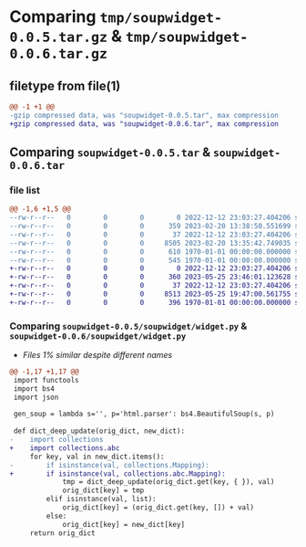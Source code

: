# Comparing `tmp/soupwidget-0.0.5.tar.gz` & `tmp/soupwidget-0.0.6.tar.gz`

## filetype from file(1)

```diff
@@ -1 +1 @@
-gzip compressed data, was "soupwidget-0.0.5.tar", max compression
+gzip compressed data, was "soupwidget-0.0.6.tar", max compression
```

## Comparing `soupwidget-0.0.5.tar` & `soupwidget-0.0.6.tar`

### file list

```diff
@@ -1,6 +1,5 @@
--rw-r--r--   0        0        0        0 2022-12-12 23:03:27.404206 soupwidget-0.0.5/README.md
--rw-r--r--   0        0        0      359 2023-02-20 13:38:50.551699 soupwidget-0.0.5/pyproject.toml
--rw-r--r--   0        0        0       37 2022-12-12 23:03:27.404206 soupwidget-0.0.5/soupwidget/__init__.py
--rw-r--r--   0        0        0     8505 2023-02-20 13:35:42.749035 soupwidget-0.0.5/soupwidget/widget.py
--rw-r--r--   0        0        0      610 1970-01-01 00:00:00.000000 soupwidget-0.0.5/setup.py
--rw-r--r--   0        0        0      545 1970-01-01 00:00:00.000000 soupwidget-0.0.5/PKG-INFO
+-rw-r--r--   0        0        0        0 2022-12-12 23:03:27.404206 soupwidget-0.0.6/README.md
+-rw-r--r--   0        0        0      360 2023-05-25 23:46:01.123628 soupwidget-0.0.6/pyproject.toml
+-rw-r--r--   0        0        0       37 2022-12-12 23:03:27.404206 soupwidget-0.0.6/soupwidget/__init__.py
+-rw-r--r--   0        0        0     8513 2023-05-25 19:47:00.561755 soupwidget-0.0.6/soupwidget/widget.py
+-rw-r--r--   0        0        0      396 1970-01-01 00:00:00.000000 soupwidget-0.0.6/PKG-INFO
```

### Comparing `soupwidget-0.0.5/soupwidget/widget.py` & `soupwidget-0.0.6/soupwidget/widget.py`

 * *Files 1% similar despite different names*

```diff
@@ -1,17 +1,17 @@
 import functools
 import bs4
 import json
 
 gen_soup = lambda s='', p='html.parser': bs4.BeautifulSoup(s, p)
 
 def dict_deep_update(orig_dict, new_dict):
-    import collections
+    import collections.abc
     for key, val in new_dict.items():
-        if isinstance(val, collections.Mapping):
+        if isinstance(val, collections.abc.Mapping):
             tmp = dict_deep_update(orig_dict.get(key, { }), val)
             orig_dict[key] = tmp
         elif isinstance(val, list):
             orig_dict[key] = (orig_dict.get(key, []) + val)
         else:
             orig_dict[key] = new_dict[key]
     return orig_dict
```

